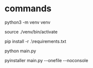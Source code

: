 # commands

python3 -m venv venv

source ./venv/bin/activate

pip install -r .\requirements.txt

python main.py

pyinstaller main.py --onefile --noconsole

